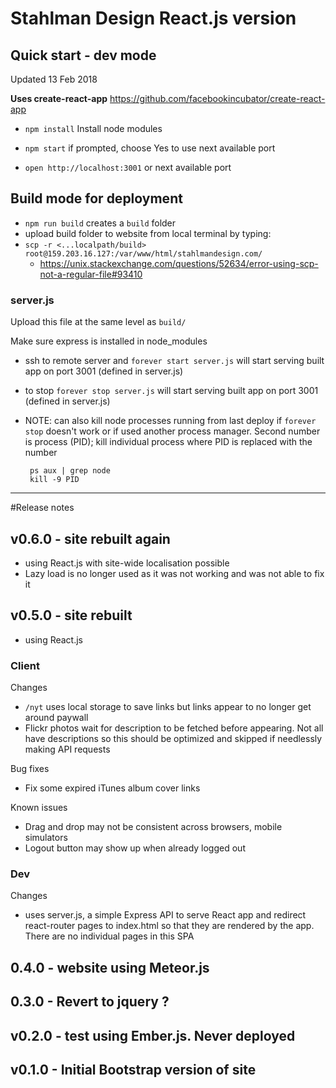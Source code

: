 # Stahlman Design React.js version

## Quick start - dev mode
Updated 13 Feb 2018

**Uses create-react-app** https://github.com/facebookincubator/create-react-app

- `npm install` Install node modules

- `npm start` if prompted, choose Yes to use next available port

- `open http://localhost:3001` or next available port

## Build mode for deployment

- `npm run build` creates a `build` folder
- upload build folder to website from local terminal by typing: 
- `scp -r <...localpath/build> root@159.203.16.127:/var/www/html/stahlmandesign.com/`
	- https://unix.stackexchange.com/questions/52634/error-using-scp-not-a-regular-file#93410
	
### server.js
Upload this file at the same level as `build/`

Make sure express is installed in node_modules

- ssh to remote server and `forever start server.js`  will start serving built app on port 3001 (defined in server.js)
- to stop `forever stop server.js`  will start serving built app on port 3001 (defined in server.js)

-  NOTE: can also kill node processes running from last deploy if `forever stop` doesn't work or if used another process manager. Second number is process (PID); kill individual process where PID is replaced with the number

		ps aux | grep node
		kill -9 PID
		
---

#Release notes
## v0.6.0 - site rebuilt again
- using React.js with site-wide localisation possible
- Lazy load is no longer used as it was not working and was not able to fix it


## v0.5.0 - site rebuilt
- using React.js

### Client
Changes
- `/nyt` uses local storage to save links but links appear to no longer get around paywall
- Flickr photos wait for description to be fetched before appearing. Not all have descriptions so this should be optimized and skipped if needlessly making API requests

Bug fixes
- Fix some expired iTunes album cover links

Known issues
- Drag and drop may not be consistent across browsers, mobile simulators
- Logout button may show up when already logged out

### Dev
Changes
- uses server.js, a simple Express API to serve React app and redirect react-router pages to index.html so that they are rendered by the app. There are no individual pages in this SPA


## 0.4.0 - website using Meteor.js

## 0.3.0 - Revert to jquery ? 

## v0.2.0 - test using Ember.js. Never deployed

## v0.1.0 - Initial Bootstrap version of site